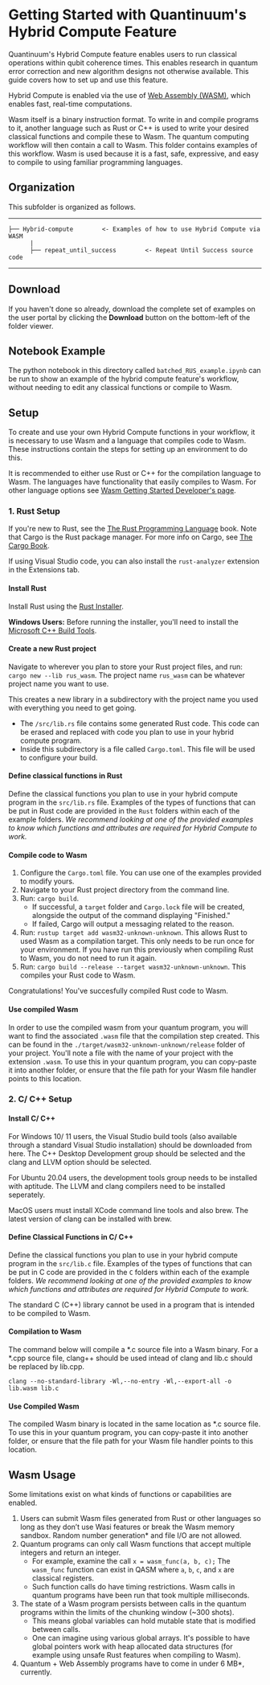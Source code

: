 # Getting Started with Quantinuum's Hybrid Compute Feature

Quantinuum's Hybrid Compute feature enables users to run classical operations within qubit coherence times. This enables research in quantum error correction and new algorithm designs not otherwise available. This guide covers how to set up and use this feature.

Hybrid Compute is enabled via the use of [Web Assembly (WASM)](https://webassembly.org/), which enables fast, real-time computations.

Wasm itself is a binary instruction format. To write in and compile programs to it, another language such as Rust or C++ is used to write your desired classical functions and compile these to Wasm. The quantum computing workflow will then contain a call to Wasm. This folder contains examples of this workflow. Wasm is used because it is a fast, safe, expressive, and easy to compile to using familiar programming languages. 

## Organization

This subfolder is organized as follows.

---
    ├── Hybrid-compute        <- Examples of how to use Hybrid Compute via WASM
          |
          ├── repeat_until_success        <- Repeat Until Success source code
---

## Download

If you haven't done so already, download the complete set of examples on the user portal by clicking the **Download** button on the bottom-left of the folder viewer.

## Notebook Example

The python notebook in this directory called `batched_RUS_example.ipynb` can be run to show an example of the hybrid compute feature's workflow, without needing to edit any classical functions or compile to Wasm.

## Setup

To create and use your own Hybrid Compute functions in your workflow, it is necessary to use Wasm and a language that compiles code to Wasm. These instructions contain the steps for setting up an environment to do this.

It is recommended to either use Rust or C++ for the compilation language to Wasm. The languages have functionality that easily compiles to Wasm. For other language options see [Wasm Getting Started Developer's page](https://webassembly.org/getting-started/developers-guide/).

### 1. Rust Setup

If you're new to Rust, see the [The Rust Programming Language](https://doc.rust-lang.org/book/title-page.html) book. Note that Cargo is the Rust package manager. For more info on Cargo, see [The Cargo Book](https://doc.rust-lang.org/cargo/guide/).

If using Visual Studio code, you can also install the `rust-analyzer` extension in the Extensions tab.

#### Install Rust

Install Rust using the [Rust Installer](https://www.rust-lang.org/tools/install).

**Windows Users:** Before running the installer, you'll need to install the [Microsoft C++ Build Tools](https://visualstudio.microsoft.com/visual-cpp-build-tools/).

#### Create a new Rust project

Navigate to wherever you plan to store your Rust project files, and run: `cargo new --lib rus_wasm`. The project name `rus_wasm` can be whatever project name you want to use.

This creates a new library in a subdirectory with the project name you used with everything you need to get going.

* The `/src/lib.rs` file contains some generated Rust code. This code can be erased and replaced with code you plan to use in your hybrid compute program.
* Inside this subdirectory is a file called `Cargo.toml`. This file will be used to configure your build.

#### Define classical functions in Rust

Define the classical functions you plan to use in your hybrid compute program in the `src/lib.rs` file. Examples of the types of functions that can be put in Rust code are provided in the `Rust` folders within each of the example folders. *We recommend looking at one of the provided examples to know which functions and attributes are required for Hybrid Compute to work.*

#### Compile code to Wasm

1. Configure the `Cargo.toml` file. You can use one of the examples provided to modify yours. 
1. Navigate to your Rust project directory from the command line.
1. Run: `cargo build`. 
    - If successful, a `target` folder and `Cargo.lock` file will be created, alongside the output of the command displaying "Finished."
    - If failed, Cargo will output a messaging related to the reason.
1. Run: `rustup target add wasm32-unknown-unknown`. This allows Rust to used Wasm as a compilation target. This only needs to be run once for your environment. If you have run this previously when compiling Rust to Wasm, you do not need to run it again. 
1. Run: `cargo build --release --target wasm32-unknown-unknown`. This compiles your Rust code to Wasm.

Congratulations! You've succesfully compiled Rust code to Wasm. 

#### Use compiled Wasm

In order to use the compiled wasm from your quantum program, you will want to find the associated `.wasm` file that the compilation step created. This can be found in the `./target/wasm32-unknown-unknown/release` folder of your project. You'll note a file with the name of your project with the extension `.wasm`. To use this in your quantum program, you can copy-paste it into another folder, or ensure that the file path for your Wasm file handler points to this location.

### 2. C/ C++ Setup

#### Install C/ C++

For Windows 10/ 11 users, the Visual Studio build tools (also available through a standard Visual Studio installation) should be downloaded from here. The C++ Desktop Development group should be selected and the clang and LLVM option should be selected.

For Ubuntu 20.04 users, the development tools group needs to be installed with aptitude. The LLVM and clang compilers need to be installed seperately.

MacOS users must install XCode command line tools and also brew. The latest version of clang can be installed with brew.

#### Define Classical Functions in C/ C++

Define the classical functions you plan to use in your hybrid compute program in the `src/lib.c` file. Examples of the types of functions that can be put in C code are provided in the `C` folders within each of the example folders. *We recommend looking at one of the provided examples to know which functions and attributes are required for Hybrid Compute to work.*

The standard C (C++) library cannot be used in a program that is intended to be compiled to Wasm.

#### Compilation to Wasm

The command below will compile a *.c source file into a Wasm binary. For a *.cpp source file, clang++ should be used intead of clang and lib.c should be replaced by lib.cpp.

```
clang --no-standard-library -Wl,--no-entry -Wl,--export-all -o lib.wasm lib.c
```

#### Use Compiled Wasm

The compiled Wasm binary is located in the same location as *.c source file. To use this in your quantum program, you can copy-paste it into another folder, or ensure that the file path for your Wasm file handler points to this location.

## Wasm Usage

Some limitations exist on what kinds of functions or capabilities are enabled. 

1. Users can submit Wasm files generated from Rust or other languages so long as they don’t use Wasi features or break the Wasm memory sandbox. Random number generation* and file I/O are not allowed.
2. Quantum programs can only call Wasm functions that accept multiple integers and return an integer. 
    * For example, examine the call `x = wasm_func(a, b, c);` The `wasm_func` function can exist in QASM where `a`, `b`, `c`, and `x` are classical registers. 
    * Such function calls do have timing restrictions. Wasm calls in quantum programs have been run that took multiple milliseconds.
3. The state of a Wasm program persists between calls in the quantum programs within the limits of the chunking window (~300 shots). 
    * This means global variables can hold mutable state that is modified between calls.
    * One can imagine using various global arrays. It's possible to have global pointers work with heap allocated data structures (for example using unsafe Rust features when compiling to Wasm).
4. Quantum + Web Assembly programs have to come in under 6 MB*, currently.